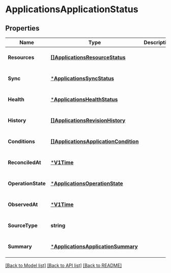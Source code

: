 # ApplicationsApplicationStatus

## Properties
Name | Type | Description | Notes
------------ | ------------- | ------------- | -------------
**Resources** | [**[]ApplicationsResourceStatus**](applicationsResourceStatus.md) |  | [optional] [default to null]
**Sync** | [***ApplicationsSyncStatus**](applicationsSyncStatus.md) |  | [optional] [default to null]
**Health** | [***ApplicationsHealthStatus**](applicationsHealthStatus.md) |  | [optional] [default to null]
**History** | [**[]ApplicationsRevisionHistory**](applicationsRevisionHistory.md) |  | [optional] [default to null]
**Conditions** | [**[]ApplicationsApplicationCondition**](applicationsApplicationCondition.md) |  | [optional] [default to null]
**ReconciledAt** | [***V1Time**](v1Time.md) |  | [optional] [default to null]
**OperationState** | [***ApplicationsOperationState**](applicationsOperationState.md) |  | [optional] [default to null]
**ObservedAt** | [***V1Time**](v1Time.md) |  | [optional] [default to null]
**SourceType** | **string** |  | [optional] [default to null]
**Summary** | [***ApplicationsApplicationSummary**](applicationsApplicationSummary.md) |  | [optional] [default to null]

[[Back to Model list]](../README.md#documentation-for-models) [[Back to API list]](../README.md#documentation-for-api-endpoints) [[Back to README]](../README.md)

